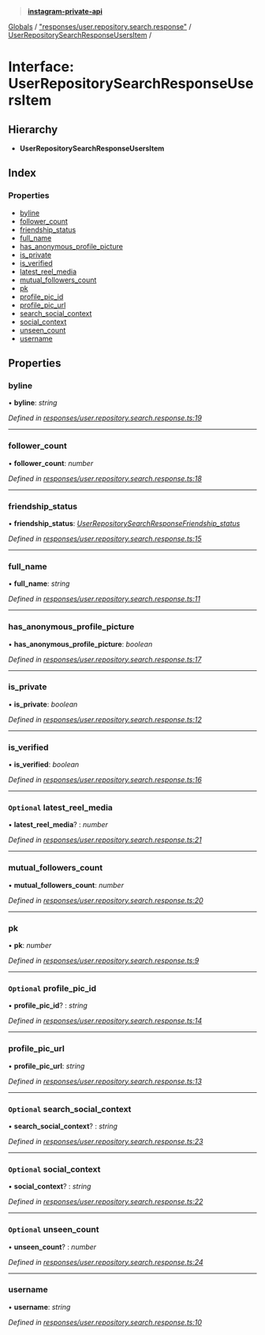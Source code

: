 > **[instagram-private-api](../README.md)**

[Globals](../README.md) / ["responses/user.repository.search.response"](../modules/_responses_user_repository_search_response_.md) / [UserRepositorySearchResponseUsersItem](_responses_user_repository_search_response_.userrepositorysearchresponseusersitem.md) /

# Interface: UserRepositorySearchResponseUsersItem

## Hierarchy

* **UserRepositorySearchResponseUsersItem**

## Index

### Properties

* [byline](_responses_user_repository_search_response_.userrepositorysearchresponseusersitem.md#byline)
* [follower_count](_responses_user_repository_search_response_.userrepositorysearchresponseusersitem.md#follower_count)
* [friendship_status](_responses_user_repository_search_response_.userrepositorysearchresponseusersitem.md#friendship_status)
* [full_name](_responses_user_repository_search_response_.userrepositorysearchresponseusersitem.md#full_name)
* [has_anonymous_profile_picture](_responses_user_repository_search_response_.userrepositorysearchresponseusersitem.md#has_anonymous_profile_picture)
* [is_private](_responses_user_repository_search_response_.userrepositorysearchresponseusersitem.md#is_private)
* [is_verified](_responses_user_repository_search_response_.userrepositorysearchresponseusersitem.md#is_verified)
* [latest_reel_media](_responses_user_repository_search_response_.userrepositorysearchresponseusersitem.md#optional-latest_reel_media)
* [mutual_followers_count](_responses_user_repository_search_response_.userrepositorysearchresponseusersitem.md#mutual_followers_count)
* [pk](_responses_user_repository_search_response_.userrepositorysearchresponseusersitem.md#pk)
* [profile_pic_id](_responses_user_repository_search_response_.userrepositorysearchresponseusersitem.md#optional-profile_pic_id)
* [profile_pic_url](_responses_user_repository_search_response_.userrepositorysearchresponseusersitem.md#profile_pic_url)
* [search_social_context](_responses_user_repository_search_response_.userrepositorysearchresponseusersitem.md#optional-search_social_context)
* [social_context](_responses_user_repository_search_response_.userrepositorysearchresponseusersitem.md#optional-social_context)
* [unseen_count](_responses_user_repository_search_response_.userrepositorysearchresponseusersitem.md#optional-unseen_count)
* [username](_responses_user_repository_search_response_.userrepositorysearchresponseusersitem.md#username)

## Properties

###  byline

• **byline**: *string*

*Defined in [responses/user.repository.search.response.ts:19](https://github.com/dilame/instagram-private-api/blob/e9c516c/src/responses/user.repository.search.response.ts#L19)*

___

###  follower_count

• **follower_count**: *number*

*Defined in [responses/user.repository.search.response.ts:18](https://github.com/dilame/instagram-private-api/blob/e9c516c/src/responses/user.repository.search.response.ts#L18)*

___

###  friendship_status

• **friendship_status**: *[UserRepositorySearchResponseFriendship_status](_responses_user_repository_search_response_.userrepositorysearchresponsefriendship_status.md)*

*Defined in [responses/user.repository.search.response.ts:15](https://github.com/dilame/instagram-private-api/blob/e9c516c/src/responses/user.repository.search.response.ts#L15)*

___

###  full_name

• **full_name**: *string*

*Defined in [responses/user.repository.search.response.ts:11](https://github.com/dilame/instagram-private-api/blob/e9c516c/src/responses/user.repository.search.response.ts#L11)*

___

###  has_anonymous_profile_picture

• **has_anonymous_profile_picture**: *boolean*

*Defined in [responses/user.repository.search.response.ts:17](https://github.com/dilame/instagram-private-api/blob/e9c516c/src/responses/user.repository.search.response.ts#L17)*

___

###  is_private

• **is_private**: *boolean*

*Defined in [responses/user.repository.search.response.ts:12](https://github.com/dilame/instagram-private-api/blob/e9c516c/src/responses/user.repository.search.response.ts#L12)*

___

###  is_verified

• **is_verified**: *boolean*

*Defined in [responses/user.repository.search.response.ts:16](https://github.com/dilame/instagram-private-api/blob/e9c516c/src/responses/user.repository.search.response.ts#L16)*

___

### `Optional` latest_reel_media

• **latest_reel_media**? : *number*

*Defined in [responses/user.repository.search.response.ts:21](https://github.com/dilame/instagram-private-api/blob/e9c516c/src/responses/user.repository.search.response.ts#L21)*

___

###  mutual_followers_count

• **mutual_followers_count**: *number*

*Defined in [responses/user.repository.search.response.ts:20](https://github.com/dilame/instagram-private-api/blob/e9c516c/src/responses/user.repository.search.response.ts#L20)*

___

###  pk

• **pk**: *number*

*Defined in [responses/user.repository.search.response.ts:9](https://github.com/dilame/instagram-private-api/blob/e9c516c/src/responses/user.repository.search.response.ts#L9)*

___

### `Optional` profile_pic_id

• **profile_pic_id**? : *string*

*Defined in [responses/user.repository.search.response.ts:14](https://github.com/dilame/instagram-private-api/blob/e9c516c/src/responses/user.repository.search.response.ts#L14)*

___

###  profile_pic_url

• **profile_pic_url**: *string*

*Defined in [responses/user.repository.search.response.ts:13](https://github.com/dilame/instagram-private-api/blob/e9c516c/src/responses/user.repository.search.response.ts#L13)*

___

### `Optional` search_social_context

• **search_social_context**? : *string*

*Defined in [responses/user.repository.search.response.ts:23](https://github.com/dilame/instagram-private-api/blob/e9c516c/src/responses/user.repository.search.response.ts#L23)*

___

### `Optional` social_context

• **social_context**? : *string*

*Defined in [responses/user.repository.search.response.ts:22](https://github.com/dilame/instagram-private-api/blob/e9c516c/src/responses/user.repository.search.response.ts#L22)*

___

### `Optional` unseen_count

• **unseen_count**? : *number*

*Defined in [responses/user.repository.search.response.ts:24](https://github.com/dilame/instagram-private-api/blob/e9c516c/src/responses/user.repository.search.response.ts#L24)*

___

###  username

• **username**: *string*

*Defined in [responses/user.repository.search.response.ts:10](https://github.com/dilame/instagram-private-api/blob/e9c516c/src/responses/user.repository.search.response.ts#L10)*